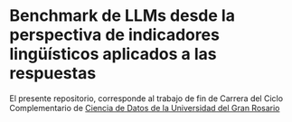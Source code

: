 
# **Benchmark de LLMs desde la perspectiva de indicadores lingüísticos aplicados a las respuestas**


El presente repositorio, corresponde al trabajo de fin de Carrera del Ciclo Complementario de [Ciencia de Datos de la Universidad del Gran Rosario](https://ugr.edu.ar/)




